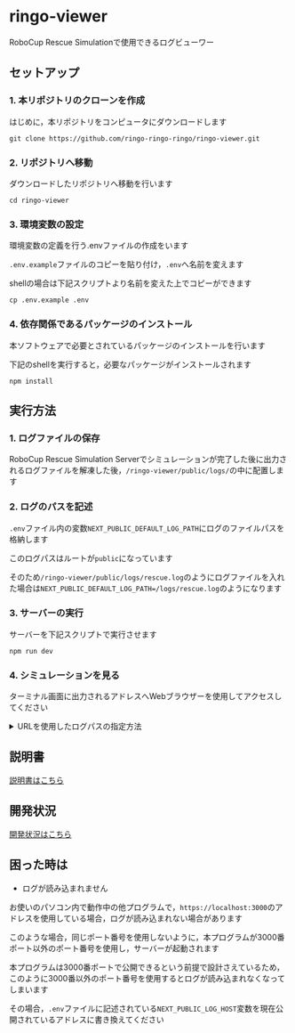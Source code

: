 # ringo-viewer


<!-- Next-generation RoboCup Rescue Simulation Log Viewer -->


RoboCup Rescue Simulationで使用できるログビューワー


## セットアップ
### 1. 本リポジトリのクローンを作成

はじめに，本リポジトリをコンピュータにダウンロードします

```shell
git clone https://github.com/ringo-ringo-ringo/ringo-viewer.git
```


### 2. リポジトリへ移動

ダウンロードしたリポジトリへ移動を行います

```shell
cd ringo-viewer
```


### 3. 環境変数の設定

環境変数の定義を行う.envファイルの作成をいます

`.env.example`ファイルのコピーを貼り付け，`.env`へ名前を変えます

shellの場合は下記スクリプトより名前を変えた上でコピーができます

```shell
cp .env.example .env
```


### 4. 依存関係であるパッケージのインストール

本ソフトウェアで必要とされているパッケージのインストールを行います

下記のshellを実行すると，必要なパッケージがインストールされます

```shell
npm install
```


## 実行方法

### 1. ログファイルの保存

RoboCup Rescue Simulation Serverでシミュレーションが完了した後に出力されるログファイルを解凍した後，`/ringo-viewer/public/logs/`の中に配置します


### 2. ログのパスを記述

`.env`ファイル内の変数`NEXT_PUBLIC_DEFAULT_LOG_PATH`にログのファイルパスを格納します

このログパスはルートが`public`になっています

そのため`/ringo-viewer/public/logs/rescue.log`のようにログファイルを入れた場合は`NEXT_PUBLIC_DEFAULT_LOG_PATH=/logs/rescue.log`のようになります


### 3. サーバーの実行

サーバーを下記スクリプトで実行させます

```shell
npm run dev
```


### 4. シミュレーションを見る

ターミナル画面に出力されるアドレスへWebブラウザーを使用してアクセスしてください

<details><summary>URLを使用したログパスの指定方法</summary>

上記でセットアップおよび実行したものは，ルートURL(おそらく`http://localhost:3000/`)へアクセスした際に，`.env`に記述したログパスのログを読み込みます

一方，ルートURLに続いて`/path/<ログパス>`と入力してあげると，URL内に記述したログパスのログを読み込みます
例えば，`rescue.log`ディレクトリのログを読み込む場合は
`http://localhost:3000/path/rescue.log`
となります

こちらの方が直感的にログパスの指定ができる方や，サーバー等で使いたいという方はこちらを使用してください

</details>



## 説明書
<a href="docs/Instructions.md">説明書はこちら</a>


## 開発状況
<a href="docs/develop-status.md">開発状況はこちら</a>


## 困った時は

-  ログが読み込まれません

お使いのパソコン内で動作中の他プログラムで，`https://localhost:3000`のアドレスを使用している場合，ログが読み込まれない場合があります

このような場合，同じポート番号を使用しないように，本プログラムが3000番ポート以外のポート番号を使用し，サーバーが起動されます

本プログラムは3000番ポートで公開できるという前提で設計さえているため，このように3000番以外のポート番号を使用するとログが読み込まれなくなってしまいます

その場合，`.env`ファイルに記述されている`NEXT_PUBLIC_LOG_HOST`変数を現在公開されているアドレスに書き換えてください


